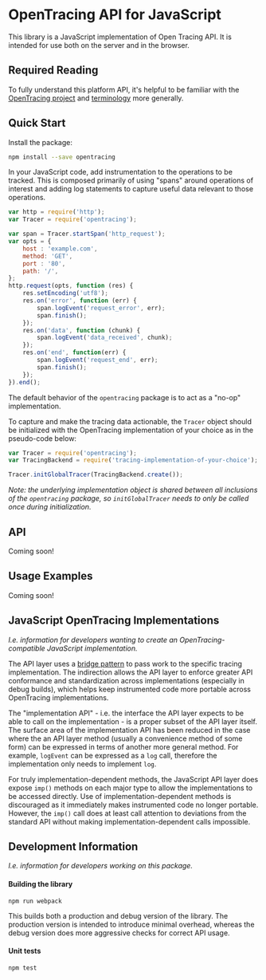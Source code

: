 # OpenTracing API for JavaScript

This library is a JavaScript implementation of Open Tracing API. It is intended for use both on the server and in the browser.

## Required Reading

To fully understand this platform API, it's helpful to be familiar with the [OpenTracing project](http://opentracing.io) and
[terminology](http://opentracing.io/spec/) more generally.

## Quick Start

Install the package:

```bash
npm install --save opentracing
```

In your JavaScript code, add instrumentation to the operations to be tracked. This is composed primarily of using "spans" around operations of interest and adding log statements to capture useful data relevant to those operations.

```js
var http = require('http');
var Tracer = require('opentracing');

var span = Tracer.startSpan('http_request');
var opts = {
    host : 'example.com',
    method: 'GET',
    port : '80',
    path: '/',
};
http.request(opts, function (res) {
    res.setEncoding('utf8');
    res.on('error', function (err) {
        span.logEvent('request_error', err);
        span.finish();
    });
    res.on('data', function (chunk) {
        span.logEvent('data_received', chunk);
    });
    res.on('end', function(err) {
        span.logEvent('request_end', err);
        span.finish();
    });
}).end();
```

The default behavior of the `opentracing` package is to act as a "no-op" implementation.

To capture and make the tracing data actionable, the `Tracer` object should be initialized with the OpenTracing implementation of your choice as in the pseudo-code below:

```js
var Tracer = require('opentracing');
var TracingBackend = require('tracing-implementation-of-your-choice');

Tracer.initGlobalTracer(TracingBackend.create());
```

*Note: the underlying implementation object is shared between all inclusions of the `opentracing` package, so `initGlobalTracer` needs to only be called once during initialization.*

## API

Coming soon!

## Usage Examples

Coming soon!

## JavaScript OpenTracing Implementations

*I.e. information for developers wanting to create an OpenTracing-compatible JavaScript implementation.*

The API layer uses a [bridge pattern](https://en.wikipedia.org/wiki/Bridge_pattern) to pass work to the specific tracing implementation. The indirection allows the API layer to enforce greater API conformance and standardization across implementations (especially in debug builds), which helps keep instrumented code more portable across OpenTracing implementations.

The "implementation API" - i.e. the interface the API layer expects to be able to call on the implementation - is a proper subset of the API layer itself. The surface area of the implementation API has been reduced in the case where the an API layer method (usually a convenience method of some form) can be expressed in terms of another more general method. For example, `logEvent` can be expressed as a `log` call, therefore the implementation only needs to implement `log`.

For truly implementation-dependent methods, the JavaScript API layer does expose `imp()` methods on each major type to allow the implementations to be accessed directly. Use of implementation-dependent methods is discouraged as it immediately makes instrumented code no longer portable.  However, the `imp()` call does at least call attention to deviations from the standard API without making implementation-dependent calls impossible.

## Development Information

*I.e. information for developers working on this package.*

#### Building the library

```
npm run webpack
```

This builds both a production and debug version of the library. The production version is intended to introduce minimal overhead, whereas the debug version does more aggressive checks for correct API usage.

#### Unit tests

```
npm test
```
